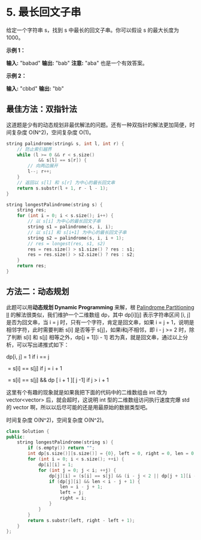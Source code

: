 # 5. 最长回文子串

给定一个字符串 s，找到 s 中最长的回文子串。你可以假设 s 的最大长度为 1000。

**示例 1：**

**输入:** "babad" **输出:** "bab" **注意:** "aba" 也是一个有效答案。

**示例 2：**

**输入:** "cbbd" **输出:** "bb"



## 最佳方法：双指针法

这道题是少有的动态规划非最优解法的问题。还有一种双指针的解法更加简便，时间复杂度 O(N^2)，空间复杂度 O(1)。

```C++
string palindrome(string& s, int l, int r) {
    // 防止索引越界
    while (l >= 0 && r < s.size()
            && s[l] == s[r]) {
        // 向两边展开
        l--; r++;
    }
    // 返回以 s[l] 和 s[r] 为中心的最长回文串
    return s.substr(l + 1, r - l - 1);
}

string longestPalindrome(string s) {
    string res;
    for (int i = 0; i < s.size(); i++) {
        // 以 s[i] 为中心的最长回文子串
        string s1 = palindrome(s, i, i);
        // 以 s[i] 和 s[i+1] 为中心的最长回文子串
        string s2 = palindrome(s, i, i + 1);
        // res = longest(res, s1, s2)
        res = res.size() > s1.size() ? res : s1;
        res = res.size() > s2.size() ? res : s2;
    }
    return res;
}
```



## 方法二：动态规划

此题可以用**动态规划 Dynamic Programming** 来解，根 [Palindrome Partitioning II](http://www.cnblogs.com/grandyang/p/4271456.html) 的解法很类似，我们维护一个二维数组 dp，其中 dp[i][j] 表示字符串区间 [i, j] 是否为回文串，当 i = j 时，只有一个字符，肯定是回文串，如果 i = j + 1，说明是相邻字符，此时需要判断 s[i] 是否等于 s[j]，如果i和j不相邻，即 i - j >= 2 时，除了判断 s[i] 和 s[j] 相等之外，dp[j + 1][i - 1] 若为真，就是回文串，通过以上分析，可以写出递推式如下：

dp[i, j] = 1                        if i == j

​      = s[i] == s[j]                 if j = i + 1

​      = s[i] == s[j] && dp [ i + 1 ][ j -1] if j > i + 1    

这里有个有趣的现象就是如果我把下面的代码中的二维数组由 int 改为 vector<vector<int>> 后，就会超时，这说明 int 型的二维数组访问执行速度完爆 std 的 vector 啊，所以以后尽可能的还是用最原始的数据类型吧。

 时间复杂度 O(N^2)，空间复杂度 O(N^2)。

```C++
class Solution {
public:
    string longestPalindrome(string s) {
        if (s.empty()) return "";
        int dp[s.size()][s.size()] = {0}, left = 0, right = 0, len = 0;
        for (int i = 0; i < s.size(); ++i) {
            dp[i][i] = 1;
            for (int j = 0; j < i; ++j) {
                dp[j][i] = (s[i] == s[j] && (i - j < 2 || dp[j + 1][i - 1]));
                if (dp[j][i] && len < i - j + 1) {
                    len = i - j + 1;
                    left = j;
                    right = i;
                }
            }
        }
        return s.substr(left, right - left + 1);
    }
};
```



